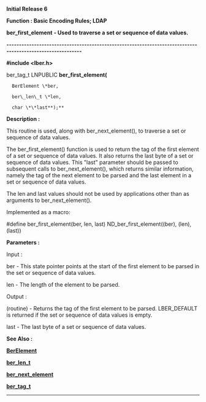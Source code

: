 




<!--
 /\* Font Definitions \*/
 @font-face
 {font-family:Helv;
 panose-1:2 11 6 4 2 2 2 3 2 4;}
@font-face
 {font-family:"Cambria Math";
 panose-1:2 4 5 3 5 4 6 3 2 4;}
 /\* Style Definitions \*/
 p.MsoNormal, li.MsoNormal, div.MsoNormal
 {margin-top:0cm;
 margin-right:0cm;
 margin-bottom:8.0pt;
 margin-left:0cm;
 line-height:107%;
 font-size:11.0pt;
 font-family:"Calibri",sans-serif;}
.MsoChpDefault
 {font-size:11.0pt;}
.MsoPapDefault
 {margin-bottom:8.0pt;
 line-height:107%;}
 /\* Page Definitions \*/
 @page WordSection1
 {size:612.0pt 792.0pt;
 margin:72.0pt 72.0pt 72.0pt 72.0pt;}
div.WordSection1
 {page:WordSection1;}
-->




**Initial Release 6**



**Function : Basic Encoding Rules;
LDAP**



**ber\_first\_element** **- Used to
traverse a set or sequence of data values.**


**----------------------------------------------------------------------------------------------------------**



**#include <lber.h>**



ber\_tag\_t
LNPUBLIC **ber\_first\_element(**  

      BerElement \*ber,  

      ber\_len\_t \*len,  

      char \*\*last**);**



**Description :**



This routine
is used, along with ber\_next\_element(), to traverse a set or sequence of data
values. 


 


The
ber\_first\_element() function is used to return the tag of the first element of
a set or sequence of data values. It also returns the last byte of a set or
sequence of data values. This "last" parameter should be passed to
subsequent calls to ber\_next\_element(), which returns similar information,
namely the tag of the next element to be parsed and the last element in a set
or sequence of data values.


 


The len and
last values should not be used by applications other than as arguments to
ber\_next\_element().


 


Implemented
as a macro:


 


#define
ber\_first\_element(ber, len, last)        ND\_ber\_first\_element((ber), (len),
(last))


 


**Parameters :**



Input :  

ber  -  This state pointer points at the start of the first element to be
parsed in the set or sequence of data values.    

  

len  -  The length of the element to be parsed.  

  




Output :  

(routine)  -  Returns the tag of the first element to be parsed. LBER\_DEFAULT
is returned if the set or sequence of data values is empty.  

  

  

last  -  The last byte of a set or sequence of data values.  

  




 **See Also :**


**[BerElement](BerElement.md)**


**[ber\_len\_t](notes:///8525872100478C66/61FD4E9848264AD28525620B006BA8BD/5E4AA411D51AEE8685256ACB0066FB61)**


**[ber\_next\_element](notes:///8525872100478C66/61FD4E9848264AD28525620B006BA8BD/BE90960005427DE885256F5C00486F06)**


**[ber\_tag\_t](notes:///8525872100478C66/61FD4E9848264AD28525620B006BA8BD/55264E307F9D5DE285256ACB0066B45C)**



----------------------------------------------------------------------------------------------------------


 






